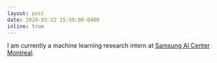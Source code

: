 ```yaml
---
layout: post
date: 2020-03-22 15:59:00-0400
inline: true
---
```


I am currently a machine learning research intern at [Samsung AI Center Montreal](https://research.samsung.com/aicenter_montreal).
